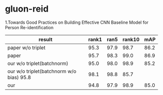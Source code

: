 # gluon-reid
1.Towards Good Practices on Building Effective CNN Baseline Model for Person Re-identification

result | rank1  | ran5 | rank10 | mAP
--- | --- | --- | --- | ---
paper w/o triplet | 95.3 | 97.9 | 98.7 | 86.2
paper | 95.7 | 98.3 | 99.0 | 86.9
our w/o triplet(batchnorm) | 95.0 | 98.0 | 98.9 | 85.2  
our w/o triplet(batchnorm w/o bias) 95.8 | 98.1 | 98.8 |85.7
our | 94.8 | 97.9 | 98.9 | 85.0